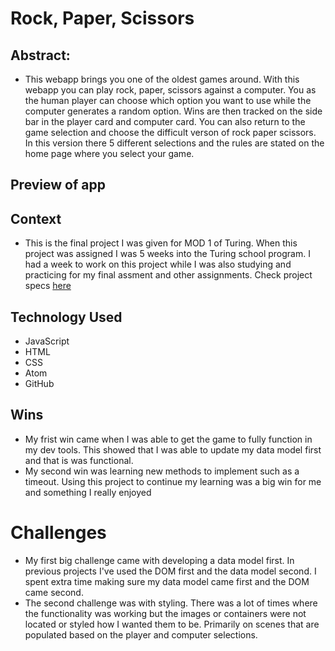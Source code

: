 # Rock, Paper, Scissors

## Abstract: 
  - This webapp brings you one of the oldest games around. With this webapp you can play rock, paper, scissors against a computer. You as the human player can choose which option you want to use while the computer generates a random option. Wins are then tracked on the side bar in the player card and computer card. You can also return to the game selection and choose the difficult verson of rock paper scissors. In this version there 5 different selections and the rules are stated on the home page where you select your game.

## Preview of app

## Context 
  - This is the final project I was given for MOD 1 of Turing. When this project was assigned I was 5 weeks into the Turing school program. I had a week to work on this project while I was also studying and practicing for my final assment and other assignments. Check project specs [here](https://frontend.turing.edu/projects/module-1/rock-paper-scissors-solo-v2.html)

## Technology Used
  - JavaScript
  - HTML
  - CSS
  - Atom
  - GitHub
## Wins
  - My frist win came when I was able to get the game to fully function in my dev tools. This showed that I was able to update my data model first and that is was functional. 
  - My second win was learning new methods to implement such as a timeout. Using this project to continue my learning was a big win for me and something I really enjoyed
# Challenges
  - My first big challenge came with developing a data model first. In previous projects I've used the DOM first and the data model second. I spent extra time making sure my data model came first and the DOM came second. 
  - The second challenge was with styling. There was a lot of times where the functionality was working but the images or containers were not located or styled how I wanted them to be. Primarily on scenes that are populated based on the player and computer selections.
